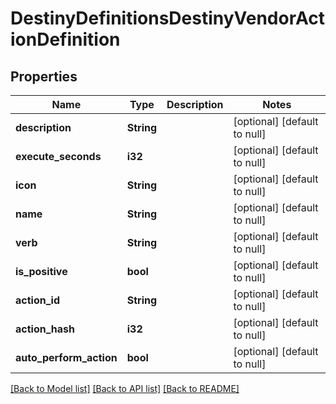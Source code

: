 # DestinyDefinitionsDestinyVendorActionDefinition

## Properties
Name | Type | Description | Notes
------------ | ------------- | ------------- | -------------
**description** | **String** |  | [optional] [default to null]
**execute_seconds** | **i32** |  | [optional] [default to null]
**icon** | **String** |  | [optional] [default to null]
**name** | **String** |  | [optional] [default to null]
**verb** | **String** |  | [optional] [default to null]
**is_positive** | **bool** |  | [optional] [default to null]
**action_id** | **String** |  | [optional] [default to null]
**action_hash** | **i32** |  | [optional] [default to null]
**auto_perform_action** | **bool** |  | [optional] [default to null]

[[Back to Model list]](../README.md#documentation-for-models) [[Back to API list]](../README.md#documentation-for-api-endpoints) [[Back to README]](../README.md)


